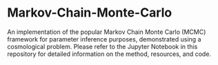 # Markov-Chain-Monte-Carlo
An implementation of the popular Markov Chain Monte Carlo (MCMC) framework for parameter inference purposes, demonstrated using a cosmological problem.
Please refer to the Jupyter Notebook in this repository for detailed information on the method, resources, and code.
